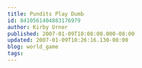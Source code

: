 ```yaml
---
title: Pundits Play Dumb
id: 8410561404883176979
author: Kirby Urner
published: 2007-01-09T10:08:00.000-08:00
updated: 2007-01-09T10:26:16.130-08:00
blog: world_game
tags: 
---
```


